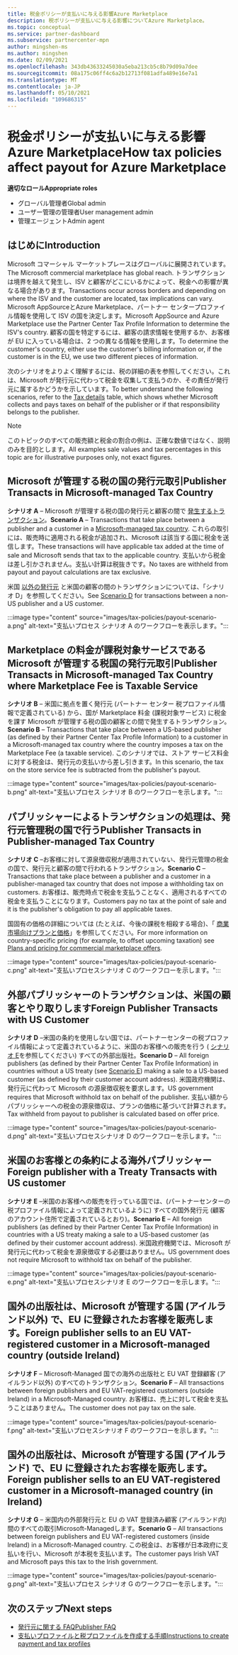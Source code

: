 ```yaml
---
title: 税金ポリシーが支払いに与える影響Azure Marketplace
description: 税ポリシーが支払いに与える影響についてAzure Marketplace。
ms.topic: conceptual
ms.service: partner-dashboard
ms.subservice: partnercenter-mpn
author: mingshen-ms
ms.author: mingshen
ms.date: 02/09/2021
ms.openlocfilehash: 343db43633245030a5eba213cb5c8b79d09a7dee
ms.sourcegitcommit: 08a175c06ff4c6a2b12713f081adfa489e16e7a1
ms.translationtype: MT
ms.contentlocale: ja-JP
ms.lasthandoff: 05/10/2021
ms.locfileid: "109686315"
---
```

# <a name="how-tax-policies-affect-payout-for-azure-marketplace"></a><span data-ttu-id="5d9d3-103">税金ポリシーが支払いに与える影響Azure Marketplace</span><span class="sxs-lookup"><span data-stu-id="5d9d3-103">How tax policies affect payout for Azure Marketplace</span></span>

<span data-ttu-id="5d9d3-104">**適切なロール**</span><span class="sxs-lookup"><span data-stu-id="5d9d3-104">**Appropriate roles**</span></span>

- <span data-ttu-id="5d9d3-105">グローバル管理者</span><span class="sxs-lookup"><span data-stu-id="5d9d3-105">Global admin</span></span>
- <span data-ttu-id="5d9d3-106">ユーザー管理の管理者</span><span class="sxs-lookup"><span data-stu-id="5d9d3-106">User management admin</span></span>
- <span data-ttu-id="5d9d3-107">管理エージェント</span><span class="sxs-lookup"><span data-stu-id="5d9d3-107">Admin agent</span></span>

## <a name="introduction"></a><span data-ttu-id="5d9d3-108">はじめに</span><span class="sxs-lookup"><span data-stu-id="5d9d3-108">Introduction</span></span>

<span data-ttu-id="5d9d3-109">Microsoft コマーシャル マーケットプレースはグローバルに展開されています。</span><span class="sxs-lookup"><span data-stu-id="5d9d3-109">The Microsoft commercial marketplace has global reach.</span></span> <span data-ttu-id="5d9d3-110">トランザクションは境界を越えて発生し、ISV と顧客がどこにいるかによって、税金への影響が異なる場合があります。</span><span class="sxs-lookup"><span data-stu-id="5d9d3-110">Transactions occur across borders and depending on where the ISV and the customer are located, tax implications can vary.</span></span> <span data-ttu-id="5d9d3-111">Microsoft AppSourceとAzure Marketplace、パートナー センタープロファイル情報を使用して ISV の国を決定します。</span><span class="sxs-lookup"><span data-stu-id="5d9d3-111">Microsoft AppSource and Azure Marketplace use the Partner Center Tax Profile Information to determine the ISV's country.</span></span> <span data-ttu-id="5d9d3-112">顧客の国を特定するには、顧客の請求情報を使用するか、お客様が EU に入っている場合は、2 つの異なる情報を使用します。</span><span class="sxs-lookup"><span data-stu-id="5d9d3-112">To determine the customer's country, either use the customer's billing information or, if the customer is in the EU, we use two different pieces of information.</span></span>

<span data-ttu-id="5d9d3-113">次のシナリオをよりよく理解するには、税の[](tax-details-marketplace.md)詳細の表を参照してください。これは、Microsoft が発行元に代わって税金を収集して支払うのか、その責任が発行元に属するかどうかを示しています。</span><span class="sxs-lookup"><span data-stu-id="5d9d3-113">To better understand the following scenarios, refer to the [Tax details](tax-details-marketplace.md) table, which shows whether Microsoft collects and pays taxes on behalf of the publisher or if that responsibility belongs to the publisher.</span></span>

> [!NOTE]
> <span data-ttu-id="5d9d3-114">このトピックのすべての販売額と税金の割合の例は、正確な数値ではなく、説明のみを目的とします。</span><span class="sxs-lookup"><span data-stu-id="5d9d3-114">All examples sale values and tax percentages in this topic are for illustrative purposes only, not exact figures.</span></span>

## <a name="publisher-transacts-in-microsoft-managed-tax-country"></a><span data-ttu-id="5d9d3-115">Microsoft が管理する税の国の発行元取引</span><span class="sxs-lookup"><span data-stu-id="5d9d3-115">Publisher Transacts in Microsoft-managed Tax Country</span></span>

<span data-ttu-id="5d9d3-116">**シナリオ A** – Microsoft が管理する税の国の発行元と顧客の間で [発生するトランザクション](tax-details-marketplace.md#microsoft-managed-countries)。</span><span class="sxs-lookup"><span data-stu-id="5d9d3-116">**Scenario A** – Transactions that take place between a publisher and a customer in a [Microsoft-managed tax country](tax-details-marketplace.md#microsoft-managed-countries).</span></span> <span data-ttu-id="5d9d3-117">これらの取引には、販売時に適用される税金が追加され、Microsoft は該当する国に税金を送信します。</span><span class="sxs-lookup"><span data-stu-id="5d9d3-117">These transactions will have applicable tax added at the time of sale and Microsoft sends that tax to the applicable country.</span></span> <span data-ttu-id="5d9d3-118">支払いから税金は差し引かされません。支払い計算は税抜きです。</span><span class="sxs-lookup"><span data-stu-id="5d9d3-118">No taxes are withheld from payout and payout calculations are tax exclusive.</span></span>

<span data-ttu-id="5d9d3-119">米国 [以外の発行元](#foreign-publisher-transacts-with-us-customer) と米国の顧客の間のトランザクションについては、「シナリオ D」を参照してください。</span><span class="sxs-lookup"><span data-stu-id="5d9d3-119">See [Scenario D](#foreign-publisher-transacts-with-us-customer) for transactions between a non-US publisher and a US customer.</span></span>

:::image type="content" source="images/tax-policies/payout-scenario-a.png" alt-text="支払いプロセス シナリオ A のワークフローを表示します。":::

## <a name="publisher-transacts-in-microsoft-managed-tax-country-where-marketplace-fee-is-taxable-service"></a><span data-ttu-id="5d9d3-121">Marketplace の料金が課税対象サービスである Microsoft が管理する税国の発行元取引</span><span class="sxs-lookup"><span data-stu-id="5d9d3-121">Publisher Transacts in Microsoft-managed Tax Country where Marketplace Fee is Taxable Service</span></span>

<span data-ttu-id="5d9d3-122">**シナリオ B** – 米国に拠点を置く発行元 (パートナー センター 税プロファイル情報で定義されている) から、国が Marketplace 料金 (課税対象サービス) に税金を課す Microsoft が管理する税の国の顧客との間で発生するトランザクション。</span><span class="sxs-lookup"><span data-stu-id="5d9d3-122">**Scenario B** – Transactions that take place between a US-based publisher (as defined by their Partner Center Tax Profile Information) to a customer in a Microsoft-managed tax country where the country imposes a tax on the Marketplace Fee (a taxable service).</span></span> <span data-ttu-id="5d9d3-123">このシナリオでは、ストア サービス料金に対する税金は、発行元の支払いから差し引きます。</span><span class="sxs-lookup"><span data-stu-id="5d9d3-123">In this scenario, the tax on the store service fee is subtracted from the publisher's payout.</span></span>

:::image type="content" source="images/tax-policies/payout-scenario-b.png" alt-text="支払いプロセス シナリオ B のワークフローを示します。":::

## <a name="publisher-transacts-in-publisher-managed-tax-country"></a><span data-ttu-id="5d9d3-125">パブリッシャーによるトランザクションの処理は、発行元管理税の国で行う</span><span class="sxs-lookup"><span data-stu-id="5d9d3-125">Publisher Transacts in Publisher-managed Tax Country</span></span>

<span data-ttu-id="5d9d3-126">**シナリオ C** –お客様に対して源泉徴収税が適用されていない、発行元管理の税金の国で、発行元と顧客の間で行われるトランザクション。</span><span class="sxs-lookup"><span data-stu-id="5d9d3-126">**Scenario C** – Transactions that take place between a publisher and a customer in a publisher-managed tax country that does not impose a withholding tax on customers.</span></span> <span data-ttu-id="5d9d3-127">お客様は、販売時点で税金を支払うことなく、適用されるすべての税金を支払うことになります。</span><span class="sxs-lookup"><span data-stu-id="5d9d3-127">Customers pay no tax at the point of sale and it is the publisher's obligation to pay all applicable taxes.</span></span>

<span data-ttu-id="5d9d3-128">国固有の価格の詳細については (たとえば、今後の課税を相殺する場合)、「 [商業市場向けプランと価格](/azure/marketplace/plans-pricing#custom-prices)」を参照してください。</span><span class="sxs-lookup"><span data-stu-id="5d9d3-128">For more information on country-specific pricing (for example, to offset upcoming taxation) see [Plans and pricing for commercial marketplace offers](/azure/marketplace/plans-pricing#custom-prices).</span></span>

:::image type="content" source="images/tax-policies/payout-scenario-c.png" alt-text="支払いプロセスシナリオ C のワークフローを示します。":::

## <a name="foreign-publisher-transacts-with-us-customer"></a><span data-ttu-id="5d9d3-130">外部パブリッシャーのトランザクションは、米国の顧客とやり取りします</span><span class="sxs-lookup"><span data-stu-id="5d9d3-130">Foreign Publisher Transacts with US Customer</span></span>

<span data-ttu-id="5d9d3-131">**シナリオ D** –米国の条約を使用しない国では、パートナーセンターの税プロファイル情報によって定義されているように、米国のお客様への販売を行う ( [シナリオ E](#foreign-publisher-with-a-treaty-transacts-with-us-customer)を参照してください) すべての外部出版社。</span><span class="sxs-lookup"><span data-stu-id="5d9d3-131">**Scenario D** – All foreign publishers (as defined by their Partner Center Tax Profile Information) in countries without a US treaty (see [Scenario E](#foreign-publisher-with-a-treaty-transacts-with-us-customer)) making a sale to a US-based customer (as defined by their customer account address).</span></span> <span data-ttu-id="5d9d3-132">米国政府機関は、発行元に代わって Microsoft の源泉徴収税を要求します。</span><span class="sxs-lookup"><span data-stu-id="5d9d3-132">US government requires that Microsoft withhold tax on behalf of the publisher.</span></span> <span data-ttu-id="5d9d3-133">支払い額からパブリッシャーへの税金の源泉徴収は、プランの価格に基づいて計算されます。</span><span class="sxs-lookup"><span data-stu-id="5d9d3-133">Tax withheld from payout to publisher is calculated based on offer price.</span></span>

:::image type="content" source="images/tax-policies/payout-scenario-d.png" alt-text="支払いプロセスシナリオ D のワークフローを示します。":::

## <a name="foreign-publisher-with-a-treaty-transacts-with-us-customer"></a><span data-ttu-id="5d9d3-135">米国のお客様との条約による海外パブリッシャー</span><span class="sxs-lookup"><span data-stu-id="5d9d3-135">Foreign publisher with a Treaty Transacts with US customer</span></span>

<span data-ttu-id="5d9d3-136">**シナリオ E** –米国のお客様への販売を行っている国では、(パートナーセンターの税プロファイル情報によって定義されているように) すべての国外発行元 (顧客のアカウント住所で定義されているとおり)。</span><span class="sxs-lookup"><span data-stu-id="5d9d3-136">**Scenario E** – All foreign publishers (as defined by their Partner Center Tax Profile Information) in countries with a US treaty making a sale to a US-based customer (as defined by their customer account address).</span></span> <span data-ttu-id="5d9d3-137">米国政府機関では、Microsoft が発行元に代わって税金を源泉徴収する必要はありません。</span><span class="sxs-lookup"><span data-stu-id="5d9d3-137">US government does not require Microsoft to withhold tax on behalf of the publisher.</span></span>

:::image type="content" source="images/tax-policies/payout-scenario-e.png" alt-text="支払いプロセスシナリオ E のワークフローを示します。":::

## <a name="foreign-publisher-sells-to-an-eu-vat-registered-customer-in-a-microsoft-managed-country-outside-ireland"></a><span data-ttu-id="5d9d3-139">国外の出版社は、Microsoft が管理する国 (アイルランド以外) で、EU に登録されたお客様を販売します。</span><span class="sxs-lookup"><span data-stu-id="5d9d3-139">Foreign publisher sells to an EU VAT-registered customer in a Microsoft-managed country (outside Ireland)</span></span>

<span data-ttu-id="5d9d3-140">**シナリオ F** – Microsoft-Managed 国での海外の出版社と EU VAT 登録顧客 (アイルランド以外) のすべてのトランザクション。</span><span class="sxs-lookup"><span data-stu-id="5d9d3-140">**Scenario F** – All transactions between foreign publishers and EU VAT-registered customers (outside Ireland) in a Microsoft-Managed country.</span></span> <span data-ttu-id="5d9d3-141">お客様は、売上に対して税金を支払うことはありません。</span><span class="sxs-lookup"><span data-stu-id="5d9d3-141">The customer does not pay tax on the sale.</span></span>

:::image type="content" source="images/tax-policies/payout-scenario-f.png" alt-text="支払いプロセスシナリオ F のワークフローを示します。":::

## <a name="foreign-publisher-sells-to-an-eu-vat-registered-customer-in-a-microsoft-managed-country-in-ireland"></a><span data-ttu-id="5d9d3-143">国外の出版社は、Microsoft が管理する国 (アイルランド) で、EU に登録されたお客様を販売します。</span><span class="sxs-lookup"><span data-stu-id="5d9d3-143">Foreign publisher sells to an EU VAT-registered customer in a Microsoft-managed country (in Ireland)</span></span>

<span data-ttu-id="5d9d3-144">**シナリオ G** – 米国内の外部発行元と EU の VAT 登録済み顧客 (アイルランド内) 間のすべての取引Microsoft-Managedします。</span><span class="sxs-lookup"><span data-stu-id="5d9d3-144">**Scenario G** – All transactions between foreign publishers and EU VAT-registered customers (inside Ireland) in a Microsoft-Managed country.</span></span> <span data-ttu-id="5d9d3-145">この税金は、お客様が日本政府に支払いを行い、Microsoft が本税を支払います。</span><span class="sxs-lookup"><span data-stu-id="5d9d3-145">The customer pays Irish VAT and Microsoft pays this tax to the Irish government.</span></span>

:::image type="content" source="images/tax-policies/payout-scenario-g.png" alt-text="支払いプロセス シナリオ G のワークフローを示します。":::

## <a name="next-steps"></a><span data-ttu-id="5d9d3-147">次のステップ</span><span class="sxs-lookup"><span data-stu-id="5d9d3-147">Next steps</span></span>

- [<span data-ttu-id="5d9d3-148">発行元に関する FAQ</span><span class="sxs-lookup"><span data-stu-id="5d9d3-148">Publisher FAQ</span></span>](/azure/marketplace/marketplace-faq-publisher-guide)
- [<span data-ttu-id="5d9d3-149">支払いプロファイルと税プロファイルを作成する手順</span><span class="sxs-lookup"><span data-stu-id="5d9d3-149">Instructions to create payment and tax profiles</span></span>](./set-up-your-payout-account.md?context=%2fazure%2fmarketplace%2fcontext%2fcontext#create-a-payment-profile)